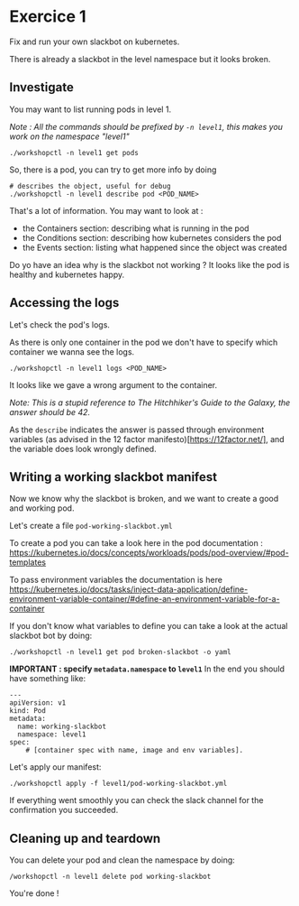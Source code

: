 # Exercice 1

Fix and run your own slackbot on kubernetes.

There is already a slackbot in the level namespace but it looks broken.

## Investigate

You may want to list running pods in level 1.

*Note : All the commands should be prefixed by `-n level1`, this makes you work
on the namespace "level1"*

```
./workshopctl -n level1 get pods
```

So, there is a pod, you can try to get more info by doing

```
# describes the object, useful for debug
./workshopctl -n level1 describe pod <POD_NAME>
```

That's a lot of information. You may want to look at :
* the Containers section: describing what is running in the pod
* the Conditions section: describing how kubernetes considers the pod
* the Events section: listing what happened since the object was created

Do yo have an idea why is the slackbot not working ? It looks like the pod is
healthy and kubernetes happy.

## Accessing the logs

Let's check the pod's logs.

As there is only one container in the pod we don't have to specify which
container we wanna see the logs.

```
./workshopctl -n level1 logs <POD_NAME>
```

It looks like we gave a wrong argument to the container.

*Note: This is a stupid reference to The Hitchhiker's Guide to the Galaxy, the
answer should be 42.*

As the `describe` indicates the answer is passed through environment variables
(as advised in the 12 factor manifesto)[https://12factor.net/], and the
variable does look wrongly defined.

## Writing a working slackbot manifest

Now we know why the slackbot is broken, and we want to create a good and
working pod.

Let's create a file `pod-working-slackbot.yml`

To create a pod you can take a look here in the pod documentation :
https://kubernetes.io/docs/concepts/workloads/pods/pod-overview/#pod-templates

To pass environment variables the documentation is here
https://kubernetes.io/docs/tasks/inject-data-application/define-environment-variable-container/#define-an-environment-variable-for-a-container

If you don't know what variables to define you can take a look at the actual
slackbot bot by doing:

```
./workshopctl -n level1 get pod broken-slackbot -o yaml
```

**IMPORTANT : specify `metadata.namespace` to `level1`**
In the end you should have something like:

```
---
apiVersion: v1
kind: Pod
metadata:
  name: working-slackbot
  namespace: level1
spec:
    # [container spec with name, image and env variables].
```

Let's apply our manifest:

```
./workshopctl apply -f level1/pod-working-slackbot.yml
```

If everything went smoothly you can check the slack channel for the
confirmation you succeeded.

## Cleaning up and teardown

You can delete your pod and clean the namespace by doing:
```
/workshopctl -n level1 delete pod working-slackbot
```

You're done !
